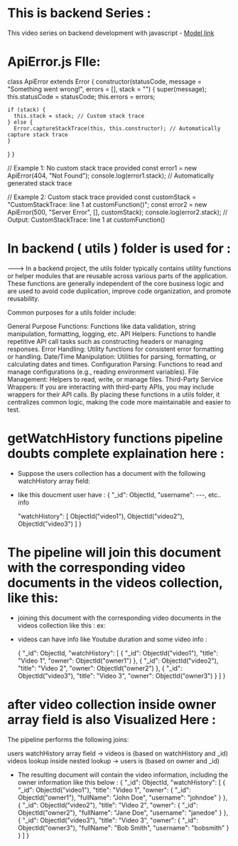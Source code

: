 # This is backend Series :

This video series on backend development with javascript - [Model link](https://app.eraser.io/workspace/YtPqZ1VogxGy1jzIDkzj?origin=share)

# ApiError.js FIle:

class ApiError extends Error {
constructor(statusCode, message = "Something went wrong!", errors = [], stack = "") {
super(message);
this.statusCode = statusCode;
this.errors = errors;

    if (stack) {
      this.stack = stack; // Custom stack trace
    } else {
      Error.captureStackTrace(this, this.constructor); // Automatically capture stack trace
    }

}
}

// Example 1: No custom stack trace provided
const error1 = new ApiError(404, "Not Found");
console.log(error1.stack); // Automatically generated stack trace

// Example 2: Custom stack trace provided
const customStack = "CustomStackTrace: line 1 at customFunction()";
const error2 = new ApiError(500, "Server Error", [], customStack);
console.log(error2.stack); // Output: CustomStackTrace: line 1 at customFunction()

# In backend ( utils ) folder is used for :

---> In a backend project, the utils folder typically contains utility functions or helper modules that are reusable across various parts of the application. These functions are generally independent of the core business logic and are used to avoid code duplication, improve code organization, and promote reusability.

Common purposes for a utils folder include:

General Purpose Functions: Functions like data validation, string manipulation, formatting, logging, etc.
API Helpers: Functions to handle repetitive API call tasks such as constructing headers or managing responses.
Error Handling: Utility functions for consistent error formatting or handling.
Date/Time Manipulation: Utilities for parsing, formatting, or calculating dates and times.
Configuration Parsing: Functions to read and manage configurations (e.g., reading environment variables).
File Management: Helpers to read, write, or manage files.
Third-Party Service Wrappers: If you are interacting with third-party APIs, you may include wrappers for their API calls.
By placing these functions in a utils folder, it centralizes common logic, making the code more maintainable and easier to test.

# getWatchHistory functions pipeline doubts complete explaination here :

- Suppose the users collection has a document with the following watchHistory array field:
- like this doucment user have :
  {
  "\_id": ObjectId,
  "username": ---, etc.. info

  "watchHistory": [
  ObjectId("video1"),
  ObjectId("video2"),
  ObjectId("video3")
  ]
  }

# The pipeline will join this document with the corresponding video documents in the videos collection, like this:

- joining this document with the corresponding video documents in the videos collection like this :
  ex:

* videos can have info like Youtube duration and some video info :

  {
  "\_id": ObjectId,
  "watchHistory": [
  {
  "_id": ObjectId("video1"),
  "title": "Video 1",
  "owner": ObjectId("owner1")
  },
  {
  "_id": ObjectId("video2"),
  "title": "Video 2",
  "owner": ObjectId("owner2")
  },
  {
  "_id": ObjectId("video3"),
  "title": "Video 3",
  "owner": ObjectId("owner3")
  }
  ]
  }

# after video collection inside owner array field is also Visualized Here :

The pipeline performs the following joins:

users watchHistory array field -> videos is (based on watchHistory and \_id)
videos lookup inside nested lookup -> users is (based on owner and \_id)

- The resulting document will contain the video information, including the owner information like this below :
  {
  "\_id": ObjectId,
  "watchHistory": [
  {
  "_id": ObjectId("video1"),
  "title": "Video 1",
  "owner": {
  "_id": ObjectId("owner1"),
  "fullName": "John Doe",
  "username": "johndoe"
  }
  },
  {
  "_id": ObjectId("video2"),
  "title": "Video 2",
  "owner": {
  "_id": ObjectId("owner2"),
  "fullName": "Jane Doe",
  "username": "janedoe"
  }
  },
  {
  "_id": ObjectId("video3"),
  "title": "Video 3",
  "owner": {
  "_id": ObjectId("owner3"),
  "fullName": "Bob Smith",
  "username": "bobsmith"
  }
  }
  ]
  }
